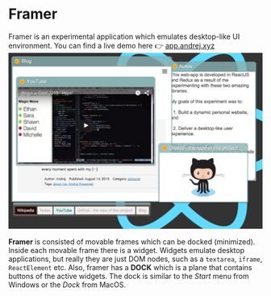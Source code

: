 # Framer
Framer is an experimental application which emulates desktop-like UI environment.
You can find a live demo here 👉 [app.andrej.xyz](http://app.andrej.xyz)
![Framer Screenshot-1](https://raw.githubusercontent.com/andrejkn/framer/master/assets/images/screen-shot_1.png)

**Framer** is consisted of movable frames which can be docked (minimized). Inside each movable frame there is a widget.
Widgets emulate desktop applications, but really they are just DOM nodes, such as a `textarea`, `iframe`, `ReactElement` etc.
Also, framer has a **DOCK** which is a plane that contains buttons of the active widgets. The dock is similar to the
*Start* menu from Windows or the *Dock* from MacOS.
